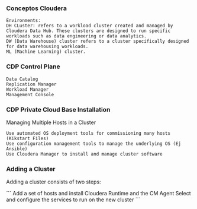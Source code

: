 ### Conceptos Cloudera

```
Environments: 
DH CLuster: refers to a workload cluster created and managed by Cloudera Data Hub. These clusters are designed to run specific workloads such as data engineering or data analytics.
DW (Data Warehouse) cluster refers to a cluster specifically designed for data warehousing workloads.
ML (Machine Learning) cluster.
```

### CDP Control Plane
```
Data Catalog
Replication Manager
Workload Manager
Management Console
```
### CDP Private Cloud Base Installation
Managing Multiple Hosts in a Cluster

```
Use automated OS deployment tools for commissioning many hosts (Kikstart Files)
Use configuration management tools to manage the underlying OS (Ej Ansible)
Use Cloudera Manager to install and manage cluster software
```

### Adding a Cluster
Adding a cluster consists of two steps:

´´´
Add a set of hosts and install Cloudera Runtime and the CM Agent
Select and configure the services to run on the new cluster
´´´
